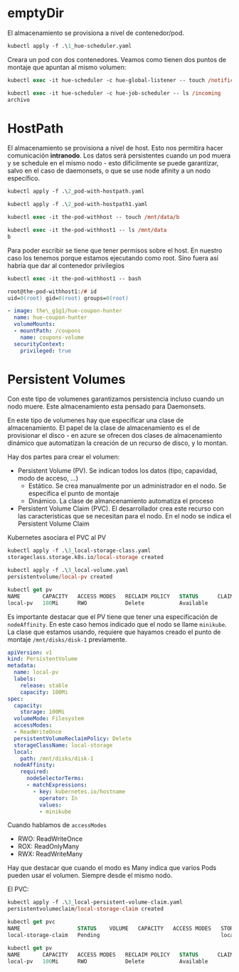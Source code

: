 # emptyDir

El almacenamiento se provisiona a nivel de contenedor/pod.

```ps
kubectl apply -f .\1_hue-scheduler.yaml
```

Creara un pod con dos contenedores. Veamos como tienen dos puntos de montaje que apuntan al mismo volumen: 

```ps
kubectl exec -it hue-scheduler -c hue-global-listener -- touch /notifications/archivo

kubectl exec -it hue-scheduler -c hue-job-scheduler -- ls /incoming
archivo
```

# HostPath

El almacenamiento se provisiona a nivel de host. Esto nos permitira hacer comunicación __intranodo__. Los datos será persistentes cuando un pod muera y se schedule en el mismo nodo - esto dificilmente se puede garantizar, salvo en el caso de daemonsets, o que se use node afinity a un nodo específico.

```ps
kubectl apply -f .\2_pod-with-hostpath.yaml

kubectl apply -f .\2_pod-with-hostpath1.yaml

kubectl exec -it the-pod-withhost -- touch /mnt/data/b

kubectl exec -it the-pod-withhost1 -- ls /mnt/data
b
```

Para poder escribir se tiene que tener permisos sobre el host. En nuestro caso los tenemos porque estamos ejecutando como root. Sino fuera así habría que dar al contenedor privilegios

```ps
kubectl exec -it the-pod-withhost1 -- bash

root@the-pod-withhost1:/# id
uid=0(root) gid=0(root) groups=0(root)
```

```yaml
- image: the\_g1g1/hue-coupon-hunter
  name: hue-coupon-hunter
  volumeMounts:
  - mountPath: /coupons
    name: coupons-volume
  securityContext:
    privileged: true
```

# Persistent Volumes

Con este tipo de volumenes garantizamos persistencia incluso cuando un nodo muere. Este almacenamiento esta pensado para Daemonsets.

En este tipo de volumenes hay que especificar una clase de almacenamiento. El papel de la clase de almacenamiento es el de provisionar el disco - en azure se ofrecen dos clases de almacenamiento dinámico que automatizan la creación de un recurso de disco, y lo montan.

Hay dos partes para crear el volumen:
- Persistent Volume (PV). Se indican todos los datos (tipo, capavidad, modo de acceso, ...)
  - Estático. Se crea manualmente por un administrador en el nodo. Se especifica el punto de montaje
  - Dinámico. La clase de almancenamiento automatiza el proceso
- Persistent Volume Claim (PVC). El desarrollador crea este recurso con las características que se necesitan para el nodo. En el nodo se indica el Persistent Volume Claim

Kubernetes asociara el PVC al PV

```ps
kubectl apply -f .\3_local-storage-class.yaml
storageclass.storage.k8s.io/local-storage created

kubectl apply -f .\3_local-volume.yaml
persistentvolume/local-pv created

kubectl get pv
NAME       CAPACITY   ACCESS MODES   RECLAIM POLICY   STATUS      CLAIM   STORAGECLASS    
local-pv   100Mi      RWO            Delete           Available           local-storage
```

Es importante destacar que el PV tiene que tener una especificación de `nodeAffinity`. En este caso hemos indicado que el nodo se llame `minikube`. La clase que estamos usando, requiere que hayamos creado el punto de montaje `/mnt/disks/disk-1` previamente.

```yaml
apiVersion: v1
kind: PersistentVolume
metadata:
  name: local-pv
  labels:
    release: stable
    capacity: 100Mi
spec:
  capacity:
    storage: 100Mi
  volumeMode: Filesystem
  accessModes:
  - ReadWriteOnce
  persistentVolumeReclaimPolicy: Delete
  storageClassName: local-storage
  local:
    path: /mnt/disks/disk-1
  nodeAffinity:
    required:
      nodeSelectorTerms:
      - matchExpressions:
        - key: kubernetes.io/hostname
          operator: In
          values:
          - minikube
```

Cuando hablamos de `accessModes` 
- RWO: ReadWriteOnce
- ROX: ReadOnlyMany
- RWX: ReadWriteMany

Hay que destacar que cuando el modo es Many indica que varios Pods pueden usar el volumen. Siempre desde el mismo nodo.

El PVC:

```ps
kubectl apply -f .\3_local-persistent-volume-claim.yaml
persistentvolumeclaim/local-storage-claim created

kubectl get pvc
NAME                  STATUS    VOLUME   CAPACITY   ACCESS MODES   STORAGECLASS    AGE
local-storage-claim   Pending                                      local-storage   8s

kubectl get pv
NAME       CAPACITY   ACCESS MODES   RECLAIM POLICY   STATUS      CLAIM   STORAGECLASS    
local-pv   100Mi      RWO            Delete           Available           local-storage
```